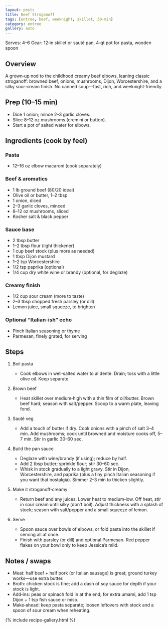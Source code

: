 ```yaml
---
layout: posts
title: Beef Stroganoff
tags: [entree, beef, weeknight, skillet, 30-min]
category: entree
gallery: auto
---
```

Serves: 4–6
Gear: 12‑in skillet or sauté pan, 4‑qt pot for pasta, wooden spoon

## Overview
A grown‑up nod to the childhood creamy beef elbows, leaning classic stroganoff: browned beef, onions, mushrooms, Dijon, Worcestershire, and a silky sour‑cream finish. No canned soup—fast, rich, and weeknight‑friendly.

## Prep (10–15 min)
- Dice 1 onion; mince 2–3 garlic cloves.
- Slice 8–12 oz mushrooms (cremini or button).
- Start a pot of salted water for elbows.

## Ingredients (cook by feel)
### Pasta
- 12–16 oz elbow macaroni (cook separately)

### Beef & aromatics
- 1 lb ground beef (80/20 ideal)
- Olive oil or butter, 1–2 tbsp
- 1 onion, diced
- 2–3 garlic cloves, minced
- 8–12 oz mushrooms, sliced
- Kosher salt & black pepper

### Sauce base
- 2 tbsp butter
- 1–2 tbsp flour (light thickener)
- 1 cup beef stock (plus more as needed)
- 1 tbsp Dijon mustard
- 1–2 tsp Worcestershire
- 1/2 tsp paprika (optional)
- 1/4 cup dry white wine or brandy (optional, for deglaze)

### Creamy finish
- 1/2 cup sour cream (more to taste)
- 2–3 tbsp chopped fresh parsley (or dill)
- Lemon juice, small squeeze, to brighten

### Optional “Italian‑ish” echo
- Pinch Italian seasoning or thyme
- Parmesan, finely grated, for serving

## Steps
1. Boil pasta
   - Cook elbows in well‑salted water to al dente. Drain; toss with a little olive oil. Keep separate.

2. Brown beef
   - Heat skillet over medium‑high with a thin film of oil/butter. Brown beef hard; season with salt/pepper. Scoop to a warm plate, leaving fond.

3. Sauté veg
   - Add a touch of butter if dry. Cook onions with a pinch of salt 3–4 min. Add mushrooms; cook until browned and moisture cooks off, 5–7 min. Stir in garlic 30–60 sec.

4. Build the pan sauce
   - Deglaze with wine/brandy (if using); reduce by half.
   - Add 2 tbsp butter; sprinkle flour; stir 30–60 sec.
   - Whisk in stock gradually to a light gravy. Stir in Dijon, Worcestershire, and paprika (plus a tiny pinch Italian seasoning if you want that nostalgia). Simmer 2–3 min to thicken slightly.

5. Make it stroganoff‑creamy
   - Return beef and any juices. Lower heat to medium‑low. Off heat, stir in sour cream until silky (don’t boil). Adjust thickness with a splash of stock; season with salt/pepper and a small squeeze of lemon.

6. Serve
   - Spoon sauce over bowls of elbows, or fold pasta into the skillet if serving all at once.
   - Finish with parsley (or dill) and optional Parmesan. Red pepper flakes on your bowl only to keep Jessica’s mild.

## Notes / swaps
- Meat: half beef + half pork (or Italian sausage) is great; ground turkey works—use extra butter.
- Broth: chicken stock is fine; add a dash of soy sauce for depth if your stock is light.
- Add‑ins: peas or spinach fold in at the end; for extra umami, add 1 tsp Dijon + 1 tsp fish sauce or miso.
- Make‑ahead: keep pasta separate; loosen leftovers with stock and a spoon of sour cream when reheating.

{% include recipe-gallery.html %}

